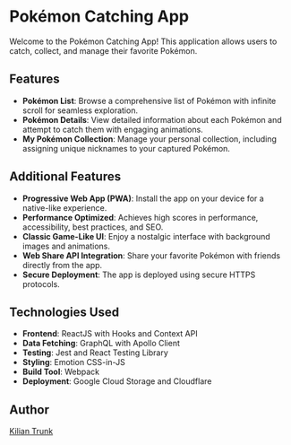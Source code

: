 # Pokémon Catching App

Welcome to the Pokémon Catching App! This application allows users to catch, collect, and manage their favorite Pokémon.

## Features

- **Pokémon List**: Browse a comprehensive list of Pokémon with infinite scroll for seamless exploration.
- **Pokémon Details**: View detailed information about each Pokémon and attempt to catch them with engaging animations.
- **My Pokémon Collection**: Manage your personal collection, including assigning unique nicknames to your captured Pokémon.

## Additional Features

- **Progressive Web App (PWA)**: Install the app on your device for a native-like experience.
- **Performance Optimized**: Achieves high scores in performance, accessibility, best practices, and SEO.
- **Classic Game-Like UI**: Enjoy a nostalgic interface with background images and animations.
- **Web Share API Integration**: Share your favorite Pokémon with friends directly from the app.
- **Secure Deployment**: The app is deployed using secure HTTPS protocols.

## Technologies Used

- **Frontend**: ReactJS with Hooks and Context API
- **Data Fetching**: GraphQL with Apollo Client
- **Testing**: Jest and React Testing Library
- **Styling**: Emotion CSS-in-JS
- **Build Tool**: Webpack
- **Deployment**: Google Cloud Storage and Cloudflare

## Author
[Kilian Trunk](https://www.linkedin.com/in/kilian-trunk-8b9563278/)
